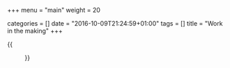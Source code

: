 +++
menu = "main"
weight = 20

categories = []
date = "2016-10-09T21:24:59+01:00"
tags = []
title = "Work in the making"
+++

{{<figure src="{{ $.Site.BaseURL }}fulls/Tracery-of-Trackways.jpg" title="September 2016 we walked the Stevenson Trail from la Bastide Puylaurent to St Jean du Gard." caption="I drew alongside Stevenson." >}}
